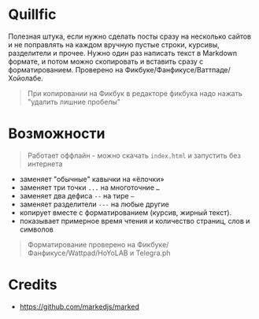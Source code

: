 # Quillfic

Полезная штука, если нужно сделать посты сразу на несколько сайтов и не поправлять на каждом вручную пустые строки, курсивы, разделители и прочее. Нужно один раз написать текст в Markdown формате, и потом можно скопировать и вставить сразу с форматированием. Проверено на Фикбуке/Фанфикусе/Ваттпаде/Хойолабе.

> При копировании на Фикбук в редакторе фикбука надо нажать "удалить лишние пробелы"

# Возможности

> Работает оффлайн - можно скачать `index.html` и запустить без интернета

- заменяет "обычные" кавычки на «ёлочки»
- заменяет три точки `...` на многоточние `…`
- заменяет два дефиса `--` на тире `—`
- заменяет разделители `---` на любые другие
- копирует вместе с форматированием (курсив, жирный текст).
- показывает примерное время чтения и количество страниц, слов и символов

>  Форматирование проверено на Фикбуке/Фанфикусе/Wattpad/HoYoLAB и Telegra.ph

# Credits

- https://github.com/markedjs/marked
